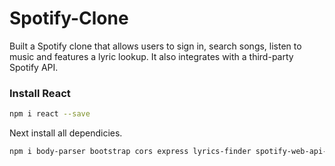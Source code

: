 # Spotify-Clone
Built a Spotify clone that allows users to sign in, search songs, listen to music and features a lyric lookup. It also integrates with a third-party Spotify API.

### Install React

```bash
npm i react --save
```

Next install all dependicies.
```bash
npm i body-parser bootstrap cors express lyrics-finder spotify-web-api-node --save
```

